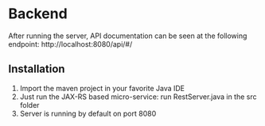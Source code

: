 # Backend

After running the server, API documentation can be seen at the following endpoint: http://localhost:8080/api/#/

## Installation
1. Import the maven project in your favorite Java IDE
2. Just run the JAX-RS based micro-service: run RestServer.java in the src folder
3. Server is running by default on port 8080


